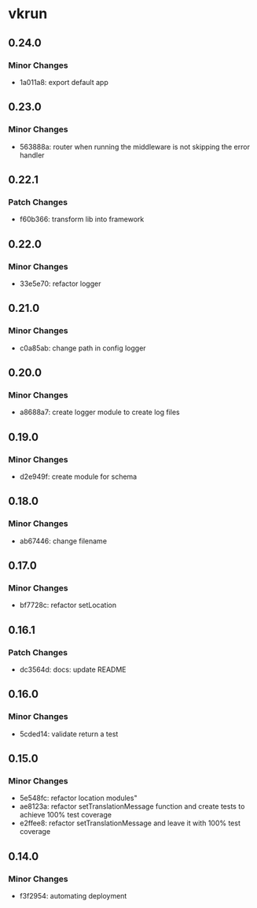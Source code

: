 # vkrun

## 0.24.0

### Minor Changes

- 1a011a8: export default app

## 0.23.0

### Minor Changes

- 563888a: router when running the middleware is not skipping the error handler

## 0.22.1

### Patch Changes

- f60b366: transform lib into framework

## 0.22.0

### Minor Changes

- 33e5e70: refactor logger

## 0.21.0

### Minor Changes

- c0a85ab: change path in config logger

## 0.20.0

### Minor Changes

- a8688a7: create logger module to create log files

## 0.19.0

### Minor Changes

- d2e949f: create module for schema

## 0.18.0

### Minor Changes

- ab67446: change filename

## 0.17.0

### Minor Changes

- bf7728c: refactor setLocation

## 0.16.1

### Patch Changes

- dc3564d: docs: update README

## 0.16.0

### Minor Changes

- 5cded14: validate return a test

## 0.15.0

### Minor Changes

- 5e548fc: refactor location modules"
- ae8123a: refactor setTranslationMessage function and create tests to achieve 100% test coverage
- e2ffee8: refactor setTranslationMessage and leave it with 100% test coverage

## 0.14.0

### Minor Changes

- f3f2954: automating deployment
